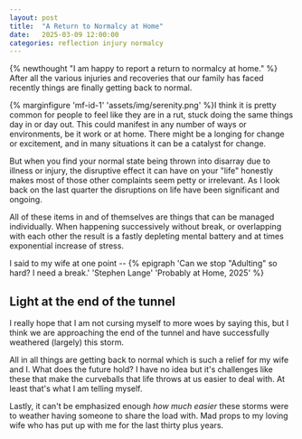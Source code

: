 ```yaml
---
layout: post
title:  "A Return to Normalcy at Home"
date:   2025-03-09 12:00:00
categories: reflection injury normalcy
---
```


{% newthought "I am happy to report a return to normalcy at home." %} After all the various injuries and recoveries that our family has faced recently things are finally getting back to normal.<!--more-->

{% marginfigure 'mf-id-1' 'assets/img/serenity.png' %}I think it is pretty common for people to feel like they are in a rut, stuck doing the same things day in or day out. This could manifest in any number of ways or environments, be it work or at home. There might be a longing for change or excitement, and in many situations it can be a catalyst for change.

But when you find your normal state being thrown into disarray due to illness or injury, the disruptive effect it can have on your "life" honestly makes most of those other complaints seem petty or irrelevant. As I look back on the last quarter the disruptions on life have been significant and ongoing.

All of these items in and of themselves are things that can be managed individually. When happening successively without break, or overlapping with each other the result is a fastly depleting mental battery and at times exponential increase of stress.

I said to my wife at one point -- 
{% epigraph 'Can we stop "Adulting" so hard? I need a break.' 'Stephen Lange' 'Probably at Home, 2025' %}

## Light at the end of the tunnel

I really hope that I am not cursing myself to more woes by saying this, but I think we are approaching the end of the tunnel and have successfully weathered (largely) this storm.

All in all things are getting back to normal which is such a relief for my wife and I. What does the future hold? I have no idea but it's challenges like these that make the curveballs that life throws at us easier to deal with. At least that's what I am telling myself.

Lastly, it can't be emphasized enough *how much easier* these storms were to weather having someone to share the load with. Mad props to my loving wife who has put up with me for the last thirty plus years.
